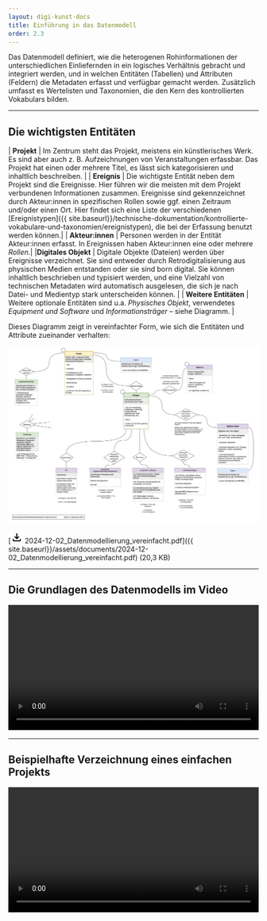 ```yaml
---
layout: digi-kunst-docs
title: Einführung in das Datenmodell
order: 2.3
---
```


Das Datenmodell definiert, wie die heterogenen Rohinformationen der unterschiedlichen Einliefernden in ein logisches Verhältnis gebracht und integriert werden, und in welchen Entitäten (Tabellen) und Attributen (Feldern) die Metadaten erfasst und verfügbar gemacht werden. Zusätzlich umfasst es Wertelisten und Taxonomien, die den Kern des kontrollierten Vokabulars bilden.

----

## Die wichtigsten Entitäten

| **Projekt**  | Im Zentrum steht das Projekt, meistens ein künstlerisches Werk. Es sind aber auch z. B. Aufzeichnungen von Veranstaltungen erfassbar. Das Projekt hat einen oder mehrere Titel, es lässt sich kategorisieren und inhaltlich beschreiben. |
| **Ereignis** | Die wichtigste Entität neben dem Projekt sind die Ereignisse. Hier führen wir die meisten mit dem Projekt verbundenen Informationen zusammen. Ereignisse sind gekennzeichnet durch Akteur:innen in spezifischen Rollen sowie ggf. einen Zeitraum und/oder einen Ort. Hier findet sich eine Liste der verschiedenen [Ereignistypen]({{ site.baseurl}}/technische-dokumentation/kontrollierte-vokabulare-und-taxonomien/ereignistypen), die bei der Erfassung benutzt werden können.|
| **Akteur:innen** | Personen werden in der Entität Akteur:innen erfasst. In Ereignissen haben Akteur:innen eine oder mehrere *Rollen*.|
|**Digitales Objekt** | Digitale Objekte (Dateien) werden über Ereignisse verzeichnet. Sie sind entweder durch Retrodigitalisierung aus physischen Medien entstanden oder sie sind born digital. Sie können inhaltlich beschrieben und typisiert werden, und eine Vielzahl von technischen Metadaten wird automatisch ausgelesen, die sich je nach Datei- und Medientyp stark unterscheiden können. |
| **Weitere Entitäten** | Weitere optionale Entitäten sind u.a. *Physisches Objekt*, verwendetes *Equipment und Software* und *Informationsträger* – siehe Diagramm. |


Dieses Diagramm zeigt in vereinfachter Form, wie sich die Entitäten und Attribute zueinander verhalten:

[![vereinfachtes Diagramm zum Datenmodell](/assets/images/2024-12-02_Datenmodellierung_vereinfacht.png 'vereinfachtes Diagramm zum Datenmodell')](/assets/images/2024-12-02_Datenmodellierung_vereinfacht.png)

[<svg class="download-icon" xmlns="https://www.w3.org/2000/svg" height="24" viewBox="0 -960 960 960" width="24"><path d="M480-320 280-520l56-58 104 104v-326h80v326l104-104 56 58-200 200ZM240-160q-33 0-56.5-23.5T160-240v-120h80v120h480v-120h80v120q0 33-23.5 56.5T720-160H240Z"/></svg> 2024-12-02_Datenmodellierung_vereinfacht.pdf]({{ site.baseurl}}/assets/documents/2024-12-02_Datenmodellierung_vereinfacht.pdf) (20,3 KB)  

----

## Die Grundlagen des Datenmodells im Video
<video width="100%" controls>
    <source src="{{ site.baseurl}}/assets/documents/2024-04_datenmodellierung_1_grundlagen.mp4" type="video/mp4">
</video>

----

## Beispielhafte Verzeichnung eines einfachen Projekts

<video width="100%" controls>
    <source src="{{ site.baseurl}}/assets/documents/2024-04_datenmodellierung_2_einfaches_beispiel.mp4" type="video/mp4">
</video>


